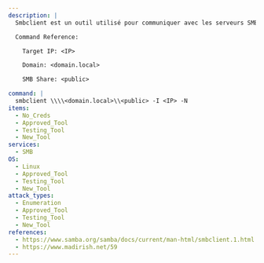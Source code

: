 ```yaml
---
description: |
  Smbclient est un outil utilisé pour communiquer avec les serveurs SMB. La commande suivante permet de se connecter à un partage SMB `<public>` en utilisant un login anonyme.

  Command Reference:

  	Target IP: <IP>

  	Domain: <domain.local>

  	SMB Share: <public>

command: |
  smbclient \\\\<domain.local>\\<public> -I <IP> -N
items:
  - No_Creds
  - Approved_Tool
  - Testing_Tool
  - New_Tool
services:
  - SMB
OS:
  - Linux
  - Approved_Tool
  - Testing_Tool
  - New_Tool
attack_types:
  - Enumeration
  - Approved_Tool
  - Testing_Tool
  - New_Tool
references:
  - https://www.samba.org/samba/docs/current/man-html/smbclient.1.html
  - https://www.madirish.net/59
---
```

